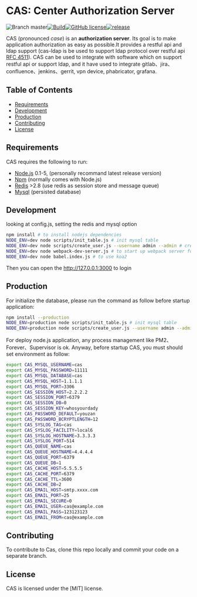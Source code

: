 # CAS: Center Authorization Server
![Branch master](https://img.shields.io/badge/branch-master-brightgreen.svg?style=flat-square)[![Build](https://api.travis-ci.org/detailyang/cas-server.svg)](https://travis-ci.org/detailyang/cas-server)[![GitHub license](https://img.shields.io/badge/license-MIT-blue.svg)](https://raw.githubusercontent.com/detailyang/cas-server/master/LICENSE)[![release](https://img.shields.io/github/release/detailyang/cas-server.svg)](https://github.com/detailyang/cas-server/releases)

CAS (pronounced *case*) is an **authorization server**.
Its goal is to make application authorization as easy as possible.It provides a restful api and ldap support (cas-ldap is be used to support ldap protocol over restful api [RFC 4511](https://tools.ietf.org/html/rfc4511)). CAS can be used to integrate with software which on support restful api or support ldap, and it have used to integrate gitlab、jira、confluence、jenkins、gerrit, vpn device, phabricator, grafana.


Table of Contents
-----------------

  * [Requirements](#requirements)
  * [Development](#Development)
  * [Production](#production)
  * [Contributing](#contributing)
  * [License](#license)


Requirements
------------

CAS requires the following to run:

  * [Node.js][node] 0.1-5, (personally recommand latest release version)
  * [Npm][npm] (normally comes with Node.js)
  * [Redis][redis] >2.8 (use redis as session store and message queue)
  * [Mysql][mysql] (persisted database)


Development
-----------
looking at config.js, setting the redis and mysql option
```sh
npm install # to install nodejs dependencies
NODE_ENV=dev node scripts/init_table.js # init mysql table
NODE_ENV=dev node scripts/create_user.js --username admin --admin # create first user
NODE_ENV=dev node webpack-dev-server.js # to start up webpack server for develop
NODE_ENV=dev node babel.index.js # to use koa2
```
Then you can open the http://127.0.0.1:3000 to login


Production
-----------
For initialize the database, please run the command as follow before startup application:

````bash
npm install --production
NODE_ENV=production node scripts/init_table.js # init mysql table
NODE_ENV=production node scripts/create_user.js --username admin --admin # create first user
````

For deploy node.js application, any process management like PM2、Forever、Supervisor is ok. Anyway, before startup CAS, you must should set environment as follow:
```sh
export CAS_MYSQL_USERNAME=cas
export CAS_MYSQL_PASSWORD=11111
export CAS_MYSQL_DATABASE=cas
export CAS_MYSQL_HOST=1.1.1.1
export CAS_MYSQL_PORT=3306
export CAS_SESSION_HOST=2.2.2.2
export CAS_SESSION_PORT=6379
export CAS_SESSION_DB=0
export CAS_SESSION_KEY=whosyourdady
export CAS_PASSWORD_DEFAULT=youzan
export CAS_PASSWORD_BCRYPTLENGTH=12
export CAS_SYSLOG_TAG=cas
export CAS_SYSLOG_FACILITY=local6
export CAS_SYSLOG_HOSTNAME=3.3.3.3
export CAS_SYSLOG_PORT=514
export CAS_QUEUE_NAME=cas
export CAS_QUEUE_HOSTNAME=4.4.4.4
export CAS_QUEUE_PORT=6379
export CAS_QUEUE_DB=1
export CAS_CACHE_HOST=5.5.5.5
export CAS_CACHE_PORT=6379
export CAS_CACHE_TTL=3600
export CAS_CACHE_DB=2
export CAS_EMAIL_HOST=smtp.xxxx.com
export CAS_EMAIL_PORT=25
export CAS_EMAIL_SECURE=0
export CAS_EMAIL_USER=cas@example.com
export CAS_EMAIL_PASS=123123123
export CAS_EMAIL_FROM=cas@example.com
```


Contributing
------------

To contribute to Cas, clone this repo locally and commit your code on a separate branch. 


License
-------

CAS is licensed under the [MIT] license.  


[node]: https://nodejs.org/
[npm]: https://www.npmjs.com/
[mysql]: https://www.mysql.com/
[redis]: http://redis.io/
